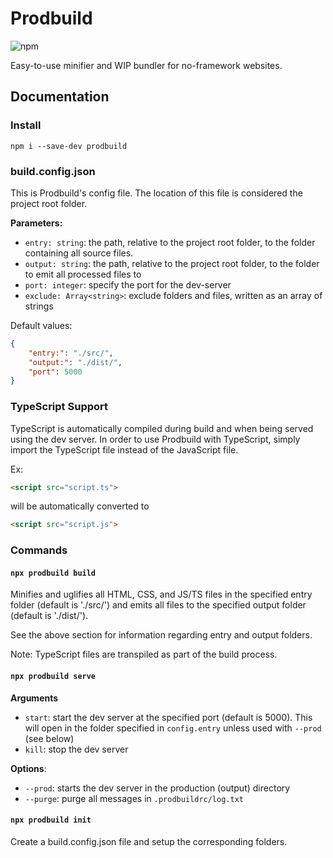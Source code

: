 # Prodbuild
![npm](https://img.shields.io/npm/v/prodbuild)

Easy-to-use minifier and WIP bundler for no-framework websites.

## Documentation
### Install
`npm i --save-dev prodbuild`

### build.config.json
This is Prodbuild's config file. The location of this file is considered the project root folder.

**Parameters:**
- `entry: string`: the path, relative to the project root folder, to the folder containing all source files.
- `output: string`: the path, relative to the project root folder, to the folder to emit all processed files to
- `port: integer`: specify the port for the dev-server
- `exclude: Array<string>`: exclude folders and files, written as an array of strings

Default values:
```json
{
    "entry:": "./src/",
    "output:": "./dist/",
    "port": 5000
}
```

### TypeScript Support
TypeScript is automatically compiled during build and when being served using the dev server.
In order to use Prodbuild with TypeScript, simply import the TypeScript file instead of the JavaScript file.

Ex: 
```html
<script src="script.ts">
```
will be automatically converted to
```html
<script src="script.js">
```

### Commands
#### `npx prodbuild build`
Minifies and uglifies all HTML, CSS, and JS/TS files in the specified entry folder (default is './src/') and emits all files to the specified output folder (default is './dist/').

See the above section for information regarding entry and output folders.

Note: TypeScript files are transpiled as part of the build process.

#### `npx prodbuild serve`
**Arguments**
- `start`: start the dev server at the specified port (default is 5000). This will open in the folder specified in `config.entry` unless used with `--prod` (see below)
- `kill`: stop the dev server

**Options**:
- `--prod`: starts the dev server in the production (output) directory
- `--purge`: purge all messages in `.prodbuildrc/log.txt`

#### `npx prodbuild init`
Create a build.config.json file and setup the corresponding folders.